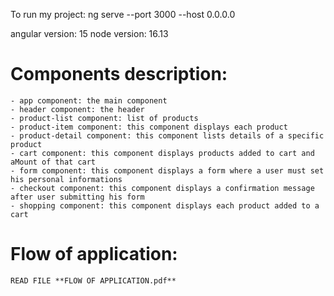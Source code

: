 To run my project: ng serve --port 3000 --host 0.0.0.0

angular version: 15
node version: 16.13

# Components description:
    - app component: the main component
    - header component: the header
    - product-list component: list of products
    - product-item component: this component displays each product
    - product-detail component: this component lists details of a specific product
    - cart component: this component displays products added to cart and aMount of that cart
    - form component: this component displays a form where a user must set his personal informations
    - checkout component: this component displays a confirmation message after user submitting his form
    - shopping component: this component displays each product added to a cart

# Flow of application:

    READ FILE **FLOW OF APPLICATION.pdf**


